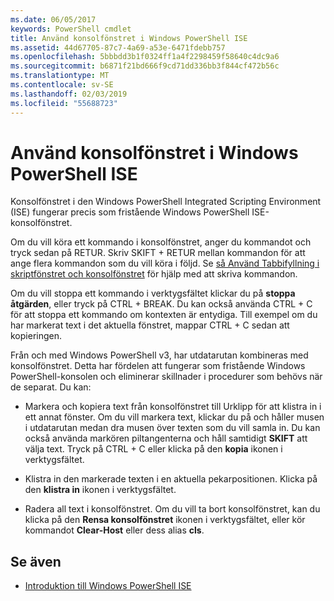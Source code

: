 ```yaml
---
ms.date: 06/05/2017
keywords: PowerShell cmdlet
title: Använd konsolfönstret i Windows PowerShell ISE
ms.assetid: 44d67705-87c7-4a69-a53e-6471fdebb757
ms.openlocfilehash: 5bbbdd3b1f0324ff1a4f2298459f58640c4dc9a6
ms.sourcegitcommit: b6871f21bd666f9cd71dd336bb3f844cf472b56c
ms.translationtype: MT
ms.contentlocale: sv-SE
ms.lasthandoff: 02/03/2019
ms.locfileid: "55688723"
---
```

# <a name="how-to-use-the-console-pane-in-the-windows-powershell-ise"></a>Använd konsolfönstret i Windows PowerShell ISE

Konsolfönstret i den Windows PowerShell Integrated Scripting Environment (ISE) fungerar precis som fristående Windows PowerShell ISE-konsolfönstret.

Om du vill köra ett kommando i konsolfönstret, anger du kommandot och tryck sedan på RETUR. Skriv SKIFT + RETUR mellan kommandon för att ange flera kommandon som du vill köra i följd. Se [så Använd Tabbifyllning i skriptfönstret och konsolfönstret](How-to-Use-Tab-Completion-in-the-Script-Pane-and-Console-Pane.md) för hjälp med att skriva kommandon.

Om du vill stoppa ett kommando i verktygsfältet klickar du på **stoppa åtgärden**, eller tryck på CTRL + BREAK. Du kan också använda CTRL + C för att stoppa ett kommando om kontexten är entydiga. Till exempel om du har markerat text i det aktuella fönstret, mappar CTRL + C sedan att kopieringen.

Från och med Windows PowerShell v3, har utdatarutan kombineras med konsolfönstret. Detta har fördelen att fungerar som fristående Windows PowerShell-konsolen och eliminerar skillnader i procedurer som behövs när de separat. Du kan:

- Markera och kopiera text från konsolfönstret till Urklipp för att klistra in i ett annat fönster. Om du vill markera text, klickar du på och håller musen i utdatarutan medan dra musen över texten som du vill samla in. Du kan också använda markören piltangenterna och håll samtidigt **SKIFT** att välja text. Tryck på CTRL + C eller klicka på den **kopia** ikonen i verktygsfältet.

- Klistra in den markerade texten i en aktuella pekarpositionen. Klicka på den **klistra in** ikonen i verktygsfältet.

- Radera all text i konsolfönstret. Om du vill ta bort konsolfönstret, kan du klicka på den **Rensa konsolfönstret** ikonen i verktygsfältet, eller kör kommandot **Clear-Host** eller dess alias **cls**.

## <a name="see-also"></a>Se även

- [Introduktion till Windows PowerShell ISE](Introducing-the-Windows-PowerShell-ISE.md)